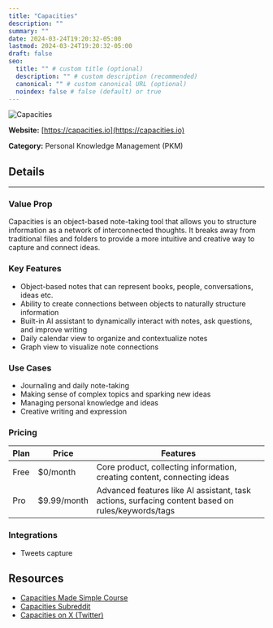 ```yaml
---
title: "Capacities"
description: ""
summary: ""
date: 2024-03-24T19:20:32-05:00
lastmod: 2024-03-24T19:20:32-05:00
draft: false
seo:
  title: "" # custom title (optional)
  description: "" # custom description (recommended)
  canonical: "" # custom canonical URL (optional)
  noindex: false # false (default) or true
---
```

![Capacities](https://capacities.io/thumbnails/thumbnail_index.png)

**Website:** [https://capacities.io](https://capacities.io)

**Category:** Personal Knowledge Management (PKM)
## Details
---
### Value Prop
Capacities is an object-based note-taking tool that allows you to structure information as a network of interconnected thoughts. It breaks away from traditional files and folders to provide a more intuitive and creative way to capture and connect ideas. 

### Key Features
- Object-based notes that can represent books, people, conversations, ideas etc.  
- Ability to create connections between objects to naturally structure information 
- Built-in AI assistant to dynamically interact with notes, ask questions, and improve writing 
- Daily calendar view to organize and contextualize notes 
- Graph view to visualize note connections 

### Use Cases
- Journaling and daily note-taking 
- Making sense of complex topics and sparking new ideas  
- Managing personal knowledge and ideas 
- Creative writing and expression 

### Pricing
| Plan | Price | Features |
| --- | --- | --- |
| Free | $0/month | Core product, collecting information, creating content, connecting ideas |
| Pro | $9.99/month | Advanced features like AI assistant, task actions, surfacing content based on rules/keywords/tags |

### Integrations
- Tweets capture 

## Resources
- [Capacities Made Simple Course](https://toolfinder.co/tools/capacities) 
- [Capacities Subreddit](https://www.reddit.com/r/Notion/comments/129edd8/anyone_has_tried_capacitiesio/) 
- [Capacities on X (Twitter)](https://twitter.com/CapacitiesHQ) 



